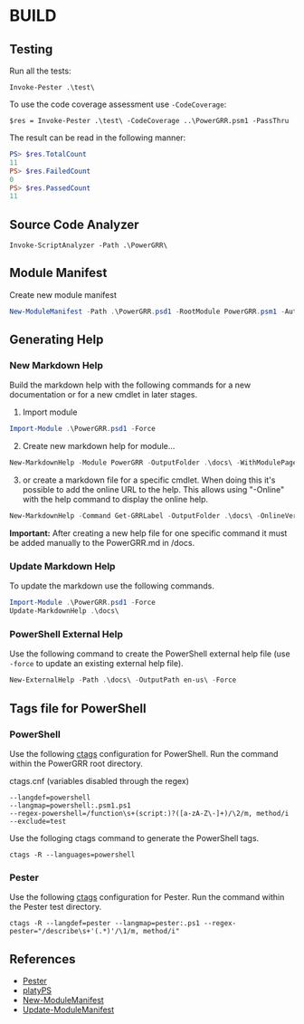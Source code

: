 # BUILD

## Testing

Run all the tests:

`Invoke-Pester .\test\ `

To use the code coverage assessment use `-CodeCoverage`:

`$res = Invoke-Pester .\test\ -CodeCoverage ..\PowerGRR.psm1 -PassThru`

The result can be read in the following manner:

``` powershell
PS> $res.TotalCount
11
PS> $res.FailedCount
0
PS> $res.PassedCount
11
```

## Source Code Analyzer

`Invoke-ScriptAnalyzer -Path .\PowerGRR\ `

## Module Manifest
Create new module manifest

``` powershell
New-ModuleManifest -Path .\PowerGRR.psd1 -RootModule PowerGRR.psm1 -Author "Swisscom (Schweiz) AG" -CompanyName 'Swisscom (Schweiz) AG' -ModuleVersion '0.1.0'
```

## Generating Help

### New Markdown Help

Build the markdown help with the following commands for a new documentation or
for a new cmdlet in later stages.

1. Import module
``` powershell
Import-Module .\PowerGRR.psd1 -Force
```

2. Create new markdown help for module...
``` powershell
New-MarkdownHelp -Module PowerGRR -OutputFolder .\docs\ -WithModulePage -Force -HelpVersion "1.0.0.0"
```

3. or create a markdown file for a specific cmdlet. When doing this it's
   possible to add the online URL to the help. This allows using "-Online"
   with the help command to display the online help.
``` powershell
New-MarkdownHelp -Command Get-GRRLabel -OutputFolder .\docs\ -OnlineVersionUrl "https://github.com/swisscom/powergrr/docs/Get-GRRLabel.md" 
```

**Important:** After creating a new help file for one specific command it must 
be added manually to the PowerGRR.md in /docs.

### Update Markdown Help

To update the markdown use the following commands.

``` powershell
Import-Module .\PowerGRR.psd1 -Force
Update-MarkdownHelp .\docs\
```

### PowerShell External Help

Use the following command to create the PowerShell external help file (use `-force` to
update an existing external help file).

``` powershell
New-ExternalHelp -Path .\docs\ -OutputPath en-us\ -Force
```

## Tags file for PowerShell

### PowerShell
Use the following [ctags](http://ctags.sourceforge.net/ctags.html) configuration for PowerShell.
Run the command within the PowerGRR root directory.

ctags.cnf (variables disabled through the regex)

```
--langdef=powershell
--langmap=powershell:.psm1.ps1
--regex-powershell=/function\s+(script:)?([a-zA-Z\-]+)/\2/m, method/i
--exclude=test
```

Use the folloging ctags command to generate the PowerShell tags.


```
ctags -R --languages=powershell
```

### Pester

Use the following [ctags](http://ctags.sourceforge.net/ctags.html) configuration for Pester. Run
the command within the Pester test directory.

```
ctags -R --langdef=pester --langmap=pester:.ps1 --regex-pester="/describe\s+'(.*)'/\1/m, method/i"
```

## References
* [Pester](https://github.com/pester/Pester)
* [platyPS](https://github.com/PowerShell/platyPS)
* [New-ModuleManifest](https://msdn.microsoft.com/en-us/powershell/reference/5.1/microsoft.powershell.core/new-modulemanifest)
* [Update-ModuleManifest](https://msdn.microsoft.com/powershell/reference/5.1/PowerShellGet/Update-ModuleManifest)
